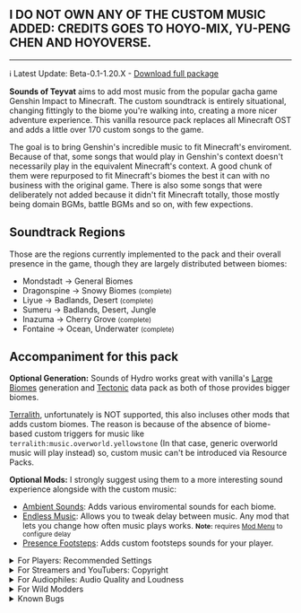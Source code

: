 ## I DO NOT OWN ANY OF THE CUSTOM MUSIC ADDED:   CREDITS GOES TO HOYO-MIX, YU-PENG CHEN AND HOYOVERSE.
***
ℹ️ Latest Update:  Beta-0.1-1.20.X - [Download full package](https://github.com/miwafoxl/sounds-of-hydro/releases)

**Sounds of Teyvat** aims to add most music from the popular gacha game Genshin Impact to Minecraft. The custom soundtrack is entirely situational, changing fittingly to the biome you're walking into, creating a more nicer adventure experience. This vanilla resource pack replaces all Minecraft OST and adds a little over 170 custom songs to the game.

The goal is to bring Genshin's incredible music to fit Minecraft's enviroment. Because of that, some songs that would play in Genshin's context doesn't necessarily play in the equivalent Minecraft's context. A good chunk of them were repurposed to fit Minecraft's biomes the best it can with no business with the original game. There is also some songs that were deliberately not added because it didn't fit Minecraft totally, those mostly being domain BGMs, battle BGMs and so on, with few expections. 

## Soundtrack Regions
Those are the regions currently implemented to the pack and their overall presence in the game, though they are largely distributed between biomes:
- Mondstadt -> General Biomes
- Dragonspine -> Snowy Biomes <small>(complete)</small>
- Liyue -> Badlands, Desert <small>(complete)</small>
- Sumeru -> Badlands, Desert, Jungle
- Inazuma -> Cherry Grove <small>(complete)</small>
- Fontaine -> Ocean, Underwater <small>(complete)</small>

## Accompaniment for this pack
**Optional Generation:** Sounds of Hydro works great with vanilla's [Large Biomes] generation and [Tectonic] data pack as both of those provides bigger biomes. 

[Terralith], unfortunately is NOT supported, this also incluses other mods that adds custom biomes. The reason is because of the absence of biome-based custom triggers for music like `terralith:music.overworld.yellowstone` (In that case, generic overworld music will play instead) so, custom music can't be introduced via Resource Packs.

**Optional Mods:** I strongly suggest using them to a more interesting sound experience alongside with the custom music:
- [Ambient Sounds]: Adds various enviromental sounds for each biome.
- [Endless Music]: Allows you to tweak delay between music. Any mod that lets you change how often music plays works.  <small>**Note:** requires [Mod Menu] to configure delay</small>
- [Presence Footsteps]: Adds custom footsteps sounds for your player.
<details>
<summary>For Players: Recommended Settings</summary>

Music Delay <small>[Endless Music]</small> = No less than 70 (seconds)

Considering your Master Volume is 80%:

- **Ambiental Sounds Volume** <small>[Ambient Sounds]</small> = Volume 30%
- **Music Volume** = Volume 35%
- **Footsteps** <small>[Presence Footsteps]</small> = Global Volume 20%

Those are my recommendations, but of course you can try your own to see what fits best for you.
</details>

<details>
<summary>For Streamers and YouTubers: Copyright</summary>

I cannot stress enough:  **I did not made this music**. Those are all copyrighted by **HOYO-MIX**, **Yu-Peng Chen**, and **Hoyoverse**. Your content WILL be copyright-claimed. 

</details>

<details>
<summary>For Audiophiles: Audio Quality and Loudness</summary>

- All songs are Stereo, 320kbps <small>(exception:  Fontaine)</small>, Ogg Vorbis files. 
- Quiet music stayed quiet, while louder music were normalized to around **-16 LUFS** (for in-game music) and **-10 LUFS** (for menu music) with about 1.5 LUFS of error magin.
- No compression was applied. The dynamic range of all songs are intact.
- All songs were produced by HOYO-MIX and are available on YouTube.

</details>

<details>
<summary>For Wild Modders</summary>

If only there was a mod that enhances the situational music system that reads time of day (day, night, dusk, dawn, midnight), weather (clear, raining, thunderstorm), the current biome (minecraft:plains), dimension (overworld, nether) the player are in, and selects the best music based on a certain set of criterias (day+raining = calm1.ogg), defined by the resource pack...  imagine that.
![Ahh Eto, Bleh](https://media.tenor.com/XnGK5CaQTt4AAAAd/ah-eto-bleh-anime.gif)

</details>


</details>

<details>
<summary>Known Bugs</summary>
Current bugs that are being investigated

- `music.overworld.badlands` won't trigger
    - Workaround applied:  using event trigger `music.overworld.badlands` inside `music.overworld.desert`
- Basalt Deltas plays `music.overworld.deep_dark` music

</details>

[Ambient Sounds]: https://modrinth.com/mod/ambientsounds
[Endless Music]: https://modrinth.com/mod/endless-music
[Presence Footsteps]: https://modrinth.com/mod/presence-footsteps
[Mod Menu]: https://modrinth.com/mod/modmenu
[Large Biomes]: https://minecraft.fandom.com/wiki/Large_Biomes
[Tectonic]: https://modrinth.com/datapack/tectonic
[Terralith]: https://modrinth.com/mod/terralith
[GitHub]: https://github.com/miwafoxl/sounds-of-hydro/releases
